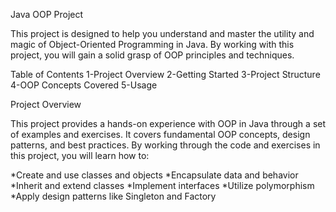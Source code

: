 Java OOP  Project

 This project is designed to help you understand and master the utility and magic of Object-Oriented Programming in Java. By working with this project, you will gain a solid grasp of OOP principles and techniques.

Table of Contents
  1-Project Overview
  2-Getting Started
  3-Project Structure
  4-OOP Concepts Covered
  5-Usage


Project Overview

This project provides a hands-on experience with OOP in Java through a set of examples and exercises.
It covers fundamental OOP concepts, design patterns, and best practices. 
By working through the code and exercises in this project, you will learn how to:

*Create and use classes and objects
*Encapsulate data and behavior
*Inherit and extend classes
*Implement interfaces
*Utilize polymorphism
*Apply design patterns like Singleton and Factory
